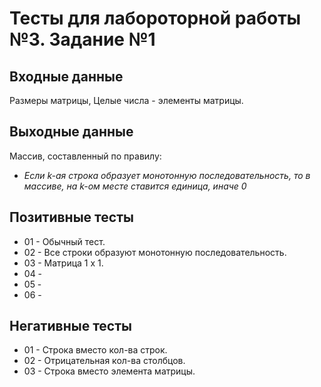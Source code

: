# Тесты для лабороторной работы №3. Задание №1

## Входные данные
Размеры матрицы,
Целые числа - элементы матрицы.

## Выходные данные
Массив, составленный по правилу:
- _Если k-ая строка образует монотонную последовательность, то в массиве, на k-ом месте ставится единица, иначе 0_

## Позитивные тесты
- 01 - Обычный тест.
- 02 - Все строки образуют монотонную последовательность.
- 03 - Матрица 1 х 1.
- 04 - 
- 05 -
- 06 - 

## Негативные тесты
- 01 - Строка вместо кол-ва строк.
- 02 - Отрицательная кол-ва столбцов.
- 03 - Строка вместо элемента матрицы.

